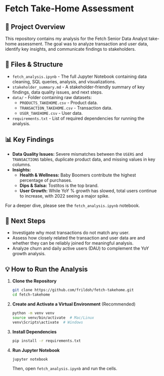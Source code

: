 # Fetch Take-Home Assessment

## 📂 Project Overview
This repository contains my analysis for the Fetch Senior Data Analyst take-home assessment. The goal was to analyze transaction and user data, identify key insights, and communicate findings to stakeholders.

## 📜 Files & Structure
- `fetch_analysis.ipynb` - The full Jupyter Notebook containing data cleaning, SQL queries, analysis, and visualizations.
- `stakeholder_summary.md` - A stakeholder-friendly summary of key findings, data quality issues, and next steps.
- `data/` - Folder containing raw datasets:
  - `PRODUCTS_TAKEHOME.csv` - Product data.
  - `TRANSACTION_TAKEHOME.csv` - Transaction data.
  - `USER_TAKEHOME.csv` - User data.
- `requirements.txt` - List of required dependencies for running the analysis.

## 📊 Key Findings
- **Data Quality Issues:** Severe mismatches between the `USERS` and `TRANSACTIONS` tables, duplicate product data, and missing values in key columns.
- **Insights:**
  - **Health & Wellness:** Baby Boomers contribute the highest percentage of purchases.
  - **Dips & Salsa:** Tostitos is the top brand.
  - **User Growth:** While YoY % growth has slowed, total users continue to increase, with 2022 seeing a major spike.

For a deeper dive, please see the `fetch_analysis.ipynb` notebook.

## 📌 Next Steps
- Investigate why most transactions do not match any user.
- Assess how closely related the transaction and user data are and whether they can be reliably joined for meaningful analysis.
- Analyze churn and daily active users (DAU) to complement the YoY growth analysis.

## 💡 How to Run the Analysis

1. **Clone the Repository**
   ```sh
   git clone https://github.com/frildoh/fetch-takehome.git
   cd fetch-takehome
   ```

2. **Create and Activate a Virtual Environment** (Recommended)
   ```sh
   python -m venv venv
   source venv/bin/activate  # Mac/Linux
   venv\Scripts\activate  # Windows
   ```

3. **Install Dependencies**
   ```sh
   pip install -r requirements.txt
   ```

4. **Run Jupyter Notebook**
   ```sh
   jupyter notebook
   ```
   Then, open `fetch_analysis.ipynb` and run the cells.
